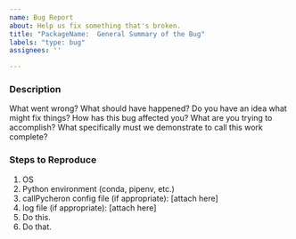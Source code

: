 ```yaml
---
name: Bug Report
about: Help us fix something that's broken.
title: "PackageName:  General Summary of the Bug"
labels: "type: bug"
assignees: ''

---
```


### Description
What went wrong?  What should have happened?  Do you have an idea what might
fix things?  How has this bug affected you?  What are you trying to accomplish?
What specifically must we demonstrate to call this work complete?

### Steps to Reproduce
1. OS
1. Python environment (conda, pipenv, etc.)
1. callPycheron config file (if appropriate):  [attach here]
1. log file (if appropriate):  [attach here]
1. Do this.
1. Do that.